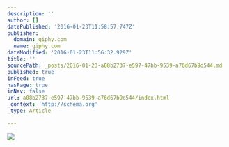 ```yaml
---
description: ''
author: []
datePublished: '2016-01-23T11:58:57.747Z'
publisher:
  domain: giphy.com
  name: giphy.com
dateModified: '2016-01-23T11:56:32.929Z'
title: ''
sourcePath: _posts/2016-01-23-a08b2737-e597-47bb-9539-a76d67b9d544.md
published: true
inFeed: true
hasPage: true
inNav: false
url: a08b2737-e597-47bb-9539-a76d67b9d544/index.html
_context: 'http://schema.org'
_type: Article

---
```

![](https://media.giphy.com/media/N3BIo7uF9hyeI/giphy.gif)